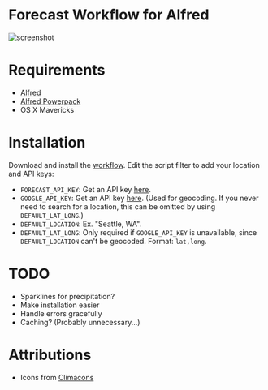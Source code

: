 # Forecast Workflow for Alfred

![screenshot][screenshot]

[screenshot]: http://i.imgur.com/enspDWu.png

# Requirements

- [Alfred](http://www.alfredapp.com/)
- [Alfred Powerpack](http://www.alfredapp.com/powerpack/)
- OS X Mavericks

# Installation

Download and install the [workflow][download]. Edit the script filter to add your location and API keys:

[download]: https://github.com/kejadlen/forecast.alfredworkflow/releases/download/0.0.1/Forecast.alfredworkflow

- `FORECAST_API_KEY`: Get an API key [here][forecast-api-key].
- `GOOGLE_API_KEY`: Get an API key [here][google-api-key]. (Used for geocoding.
  If you never need to search for a location, this can be omitted by using
  `DEFAULT_LAT_LONG`.)
- `DEFAULT_LOCATION`: Ex. "Seattle, WA".
- `DEFAULT_LAT_LONG`: Only required if `GOOGLE_API_KEY` is unavailable, since
  `DEFAULT_LOCATION` can't be geocoded. Format: `lat,long`.

[forecast-api-key]: https://developer.forecast.io/register
[google-api-key]: https://developers.google.com/maps/documentation/geocoding/#api_key

# TODO

- Sparklines for precipitation?
- Make installation easier
- Handle errors gracefully
- Caching? (Probably unnecessary...)

# Attributions

- Icons from [Climacons](http://adamwhitcroft.com/climacons/)
